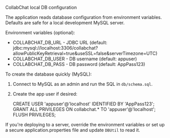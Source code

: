 CollabChat local DB configuration

The application reads database configuration from environment variables. Defaults are safe for a local development MySQL server.

Environment variables (optional):

- COLLABCHAT_DB_URL - JDBC URL (default: jdbc:mysql://localhost:3306/collabchat?allowPublicKeyRetrieval=true&useSSL=false&serverTimezone=UTC)
- COLLABCHAT_DB_USER - DB username (default: appuser)
- COLLABCHAT_DB_PASS - DB password (default: AppPass123)

To create the database quickly (MySQL):

1. Connect to MySQL as an admin and run the SQL in `db/schema.sql`.
2. Create the app user if desired:

   CREATE USER 'appuser'@'localhost' IDENTIFIED BY 'AppPass123';
   GRANT ALL PRIVILEGES ON collabchat.* TO 'appuser'@'localhost';
   FLUSH PRIVILEGES;

If you're deploying to a server, override the environment variables or set up a secure application.properties file and update `DBUtil` to read it.